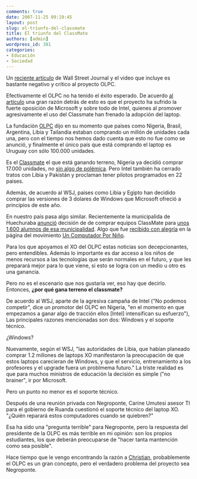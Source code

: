 ```yaml
---
comments: true
date: 2007-11-25 09:19:45
layout: post
slug: el-triunfo-del-classmate
title: El triunfo del ClassMate
authors: [admin]
wordpress_id: 381
categories:
- Educación
- Sociedad
---
```


Un [reciente artículo](http://online.wsj.com/article/SB119586754115002717.html) de Wall Street Journal y el video que incluye es bastante negativo y crítico al proyecto OLPC.

Efectivamente el OLPC no ha tenido el éxito esperado. De acuerdo [al artículo](http://online.wsj.com/article/SB119586754115002717.html) una gran razón detrás de esto es que el proyecto ha sufrido la fuerte oposición de Microsoft y sobre todo de Intel, quienes al promover agresivamente el uso del Classmate han frenado la adopción del laptop.

La fundación [OLPC](http://www.laptop.org/) dijo en su momento que paises como Nigeria, Brasil, Argentina, Libia y Tailandia estaban comprando un millón de unidades cada una, pero con el tiempo nos hemos dado cuenta que esto no fue como se anunció, y finalmente el único país que está comprando el laptop es Uruguay con sólo 100.000 unidades.

Es el [Classmate](http://www.intel.com/intel/worldahead/classmatepc/) el que está ganando terreno, Nigeria ya decidió comprar 17.000 unidades, no [sin algo de polémica](http://linux.slashdot.org/article.pl?sid=07%2F11%2F09%2F1540206&from=rss). Pero Intel también ha cerrado tratos con Libia y Pakistán y proclaman tener pilotos programados en 22 paises.

Además, de acuerdo al WSJ, paises como Libia y Egipto han decidido comprar las versiones de 3 dolares de Windows que Microsoft ofreció a principios de este año.

En nuestro país pasa algo similar. Recientemente la municipalida de Huechuraba [anunció](http://www.mouse.cl/detail.asp?story=2007%2F11%2F19%2F18%2F03%2F43su) decisión de de comprar equipos ClassMate para [unos 1.600 alumnos de esa municipalidad](http://www.huechuraba.cl/noticias/aldia/2007/agosto/classmate/classmate.htm). Algo que fue [recibido con alegría](http://ucpn.cl/2007/11/20/en-huechuraba-avanzan-a-pasos-de-gigantes/) en la página del movimiento [Un Computador Por Niño](http://www.ucpn.cl/).

Para los que apoyamos el XO del OLPC estas noticias son decepcionantes, pero entendibles. Además lo importante es dar acceso a los niños de menos recursos a las tecnologías que serán normales en el futuro, y que les preparará mejor para lo que viene, si esto se logra con un medio u otro es una ganancia.

Pero no es el escenario que nos gustaría ver, eso hay que decirlo. Entonces, **¿por qué gana terreno el classmate?**

De acuerdo al WSJ, aparte de la agresiva campaña de Intel ("No podemos competir", dice un promotor del OLPC en Nigeria, "en el momento en que empezamos a ganar algo de tracción ellos [Intel] intensifican su esfuerzo"), Las principales razones mencionadas son dos: Windows y el soporte técnico.

¿Windows?

Nuevamente, según el WSJ, "las autoridades de Libia, que habían planeado comprar 1.2 millones de laptops XO manifestaron la preocupación de que estos laptops carecieran de Windows, y que el servicio, entrenamiento a los profesores y el upgrade fuera un problmema futuro." La triste realidad es que para muchos ministros de educación la decisión es simple ("no brainer", ir por Microsoft.

Pero un punto no menor es el soporte técnico.

Después de una reunión privada con Negroponte, Carine Umutesi asesor TI para el gobierno de Ruanda cuestionó el soporte técnico del laptop XO. "¿Quién reparará estos computadores cuando se quiebren?"

Esa ha sido una "pregunta terrible" para Negroponte, pero la respuesta del presidente de la OLPC es más terrible en mi opinión: son los propios estudiantes, los que deberán preocuparse de "hacer tanta mantención como sea posible".

Hace tiempo que le vengo encontrando la razón a [Christian](http://www.elfrancotirador.cl/), probablemente el OLPC es un gran concepto, pero el verdadero problema del proyecto sea Negroponte.




